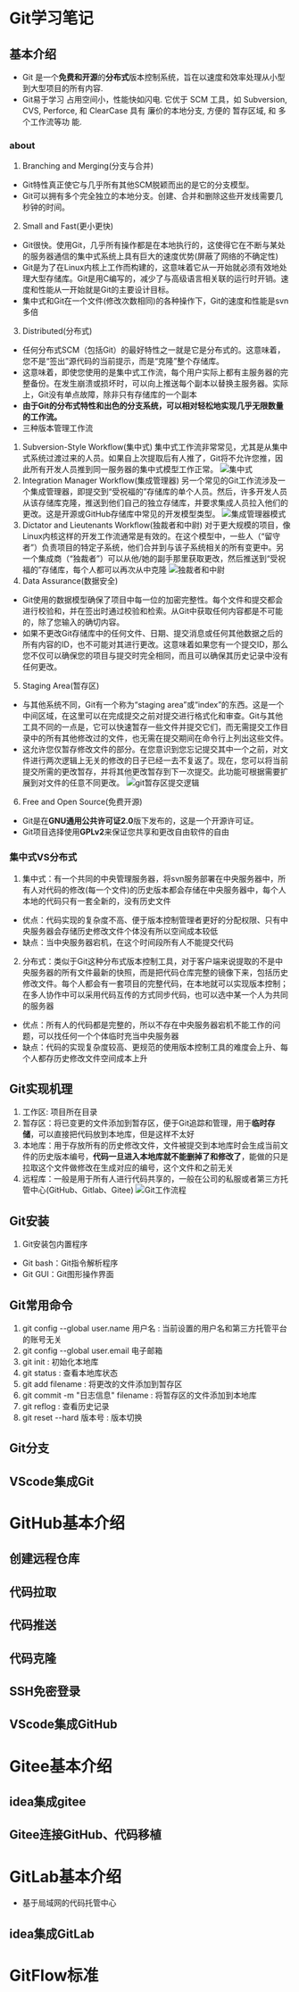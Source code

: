 # Git学习笔记  
## 基本介绍
- Git 是一个**免费和开源**的**分布式**版本控制系统，旨在以速度和效率处理从小型到大型项目的所有内容.
- Git易于学习 占用空间小，性能快如闪电. 它优于 SCM 工具，如 Subversion, CVS, Perforce, 和 ClearCase 具有 廉价的本地分支, 方便的 暂存区域, 和 多个工作流等功
能.
### about
1. Branching and Merging(分支与合并)
- Git特性真正使它与几乎所有其他SCM脱颖而出的是它的分支模型。
- Git可以拥有多个完全独立的本地分支。创建、合并和删除这些开发线需要几秒钟的时间。
2. Small and Fast(更小更快)
- Git很快。使用Git，几乎所有操作都是在本地执行的，这使得它在不断与某处的服务器通信的集中式系统上具有巨大的速度优势(屏蔽了网络的不确定性)
- Git是为了在Linux内核上工作而构建的，这意味着它从一开始就必须有效地处理大型存储库。Git是用C编写的，减少了与高级语言相关联的运行时开销。速度和性能从一开始就是Git的主要设计目标。
- 集中式和Git在一个文件(修改次数相同)的各种操作下，Git的速度和性能是svn多倍
3. Distributed(分布式)
- 任何分布式SCM（包括Git）的最好特性之一就是它是分布式的。这意味着，您不是“签出”源代码的当前提示，而是“克隆”整个存储库。
- 这意味着，即使您使用的是集中式工作流，每个用户实际上都有主服务器的完整备份。在发生崩溃或损坏时，可以向上推送每个副本以替换主服务器。实际上，Git没有单点故障，除非只有存储库的一个副本
- **由于Git的分布式特性和出色的分支系统，可以相对轻松地实现几乎无限数量的工作流。**
- 三种版本管理工作流
1. Subversion-Style Workflow(集中式)
   集中式工作流非常常见，尤其是从集中式系统过渡过来的人员。如果自上次提取后有人推了，Git将不允许您推，因此所有开发人员推到同一服务器的集中式模型工作正常。
   ![集中式](./picture/%E9%9B%86%E4%B8%AD%E5%BC%8F%E5%B7%A5%E4%BD%9C%E6%B5%81.png)
2. Integration Manager Workflow(集成管理器)
   另一个常见的Git工作流涉及一个集成管理器，即提交到“受祝福的”存储库的单个人员。然后，许多开发人员从该存储库克隆，推送到他们自己的独立存储库，并要求集成人员拉入他们的更改。这是开源或GitHub存储库中常见的开发模型类型。
   ![集成管理器模式](./picture/%E9%9B%86%E6%88%90%E7%AE%A1%E7%90%86%E5%99%A8%E6%A8%A1%E5%BC%8F.png)
3. Dictator and Lieutenants Workflow(独裁者和中尉)
   对于更大规模的项目，像Linux内核这样的开发工作流通常是有效的。在这个模型中，一些人（“留守者”）负责项目的特定子系统，他们合并到与该子系统相关的所有变更中。另一个集成商（“独裁者”）可以从他/她的副手那里获取更改，然后推送到“受祝福的”存储库，每个人都可以再次从中克隆
   ![独裁者和中尉](./picture/%E7%8B%AC%E8%A3%81%E8%80%85%E5%92%8C%E4%B8%AD%E5%B0%89%E6%A8%A1%E5%BC%8F.png)
4. Data Assurance(数据安全)
- Git使用的数据模型确保了项目中每一位的加密完整性。每个文件和提交都会进行校验和，并在签出时通过校验和检索。从Git中获取任何内容都是不可能的，除了您输入的确切内容。
- 如果不更改Git存储库中的任何文件、日期、提交消息或任何其他数据之后的所有内容的ID，也不可能对其进行更改。这意味着如果您有一个提交ID，那么您不仅可以确保您的项目与提交时完全相同，而且可以确保其历史记录中没有任何更改。
5. Staging Area(暂存区)
- 与其他系统不同，Git有一个称为“staging area”或“index”的东西。这是一个中间区域，在这里可以在完成提交之前对提交进行格式化和审查。Git与其他工具不同的一点是，它可以快速暂存一些文件并提交它们，而无需提交工作目录中的所有其他修改过的文件，也无需在提交期间在命令行上列出这些文件。
- 这允许您仅暂存修改文件的部分。在您意识到您忘记提交其中一个之前，对文件进行两次逻辑上无关的修改的日子已经一去不复返了。现在，您可以将当前提交所需的更改暂存，并将其他更改暂存到下一次提交。此功能可根据需要扩展到对文件的任意不同更改。
![git暂存区提交逻辑](./picture/git暂存区提交逻辑.png)
6. Free and Open Source(免费开源)
- Git是在**GNU通用公共许可证2.0**版下发布的，这是一个开源许可证。
- Git项目选择使用**GPLv2**来保证您共享和更改自由软件的自由
### 集中式VS分布式
1. 集中式：有一个共同的中央管理服务器，将svn服务部署在中央服务器中，所有人对代码的修改(每一个文件)的历史版本都会存储在中央服务器中，每个人本地的代码只有一套全新的，没有历史文件
- 优点：代码实现的复杂度不高、便于版本控制管理者更好的分配权限、只有中央服务器会存储历史修改文件个体没有所以空间成本较低
- 缺点：当中央服务器宕机，在这个时间段所有人不能提交代码
2. 分布式：类似于Git这种分布式版本控制工具，对于客户端来说提取的不是中央服务器的所有文件最新的快照，而是把代码仓库完整的镜像下来，包括历史修改文件。每个人都会有一套项目的完整代码，在本地就可以实现版本控制；在多人协作中可以采用代码互传的方式同步代码，也可以选中某一个人为共同的服务器
- 优点：所有人的代码都是完整的，所以不存在中央服务器宕机不能工作的问题，可以找任何一个个体临时充当中央服务器
- 缺点：代码的实现复杂度较高、更规范的使用版本控制工具的难度会上升、每个人都存历史修改文件空间成本上升
## Git实现机理
1. 工作区: 项目所在目录
2. 暂存区：将已变更的文件添加到暂存区，便于Git追踪和管理，用于**临时存储**，可以直接把代码放到本地库，但是这样不太好
3. 本地库：用于存放所有的历史修改文件，文件被提交到本地库时会生成当前文件的历史版本编号，**代码一旦进入本地库就不能删掉了和修改了**，能做的只是拉取这个文件做修改在生成对应的编号，这个文件和之前无关
4. 远程库：一般是用于所有人进行代码共享的，一般在公司的私服或者第三方托管中心(GitHub、Gitlab、Gitee)
![Git工作流程](./picture/Git%E5%B7%A5%E4%BD%9C%E6%B5%81%E7%A8%8B.png)
## Git安装
1. Git安装包内置程序 
- Git bash：Git指令解析程序
- Git GUI：Git图形操作界面
## Git常用命令
1. git config --global user.name 用户名 : 当前设置的用户名和第三方托管平台的账号无关 
2. git config --global user.email 电子邮箱   
3. git init : 初始化本地库 
4. git status : 查看本地库状态
5. git add filename : 将更改的文件添加到暂存区
6. git commit -m "日志信息" filename : 将暂存区的文件添加到本地库
7. git reflog : 查看历史记录
8. git reset --hard 版本号 : 版本切换
## Git分支   
## VScode集成Git
# GitHub基本介绍
## 创建远程仓库
## 代码拉取
## 代码推送
## 代码克隆
## SSH免密登录
## VScode集成GitHub
# Gitee基本介绍
## idea集成gitee
## Gitee连接GitHub、代码移植
# GitLab基本介绍
- 基于局域网的代码托管中心
## idea集成GitLab
# GitFlow标准